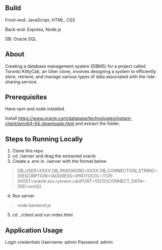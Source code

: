 ## Build
Front-end: JavaScript, HTML, CSS

Back-end: Express, Node.js

DB: Oracle SQL

## About
Creating a database management system (DBMS) for a project called Toronto KittyCab, an Uber clone, involves designing a system to efficiently store, retrieve, and manage various types of data associated with the ride-sharing service.

## Prerequisites
Have npm and node installed.

Install https://www.oracle.com/database/technologies/instant-client/winx64-64-downloads.html and extract the folder.

## Steps to Running Locally
1. Clone this repo
2. cd ./server and drag the extracted oracle
3. Create a .env in ./server with the format below
>DB_USER=XXXX
>DB_PASSWORD=XXXX
>DB_CONNECTION_STRING=(DESCRIPTION=(ADDRESS=(PROTOCOL=TCP)(HOST=oracle.scs.ryerson.ca)(PORT=1521))(CONNECT_DATA=(SID=orcl)))
4. Run server
>node backend.js
5. cd ../client and run index.html

## Application Usage
Login credentials
Username: admin
Password: admin
